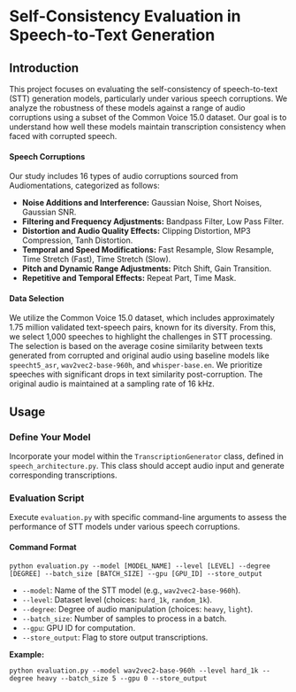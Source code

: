 # Self-Consistency Evaluation in Speech-to-Text Generation

## Introduction

This project focuses on evaluating the self-consistency of speech-to-text (STT) generation models, particularly under various speech corruptions. We analyze the robustness of these models against a range of audio corruptions using a subset of the Common Voice 15.0 dataset. Our goal is to understand how well these models maintain transcription consistency when faced with corrupted speech.

#### Speech Corruptions

Our study includes 16 types of audio corruptions sourced from Audiomentations, categorized as follows:

- **Noise Additions and Interference:** Gaussian Noise, Short Noises, Gaussian SNR.
- **Filtering and Frequency Adjustments:** Bandpass Filter, Low Pass Filter.
- **Distortion and Audio Quality Effects:** Clipping Distortion, MP3 Compression, Tanh Distortion.
- **Temporal and Speed Modifications:** Fast Resample, Slow Resample, Time Stretch (Fast), Time Stretch (Slow).
- **Pitch and Dynamic Range Adjustments:** Pitch Shift, Gain Transition.
- **Repetitive and Temporal Effects:** Repeat Part, Time Mask.

#### Data Selection

We utilize the Common Voice 15.0 dataset, which includes approximately 1.75 million validated text-speech pairs, known for its diversity. From this, we select 1,000 speeches to highlight the challenges in STT processing. The selection is based on the average cosine similarity between texts generated from corrupted and original audio using baseline models like `speecht5_asr`, `wav2vec2-base-960h`, and `whisper-base.en`. We prioritize speeches with significant drops in text similarity post-corruption. The original audio is maintained at a sampling rate of 16 kHz.

## Usage

### Define Your Model

Incorporate your model within the `TranscriptionGenerator` class, defined in `speech_architecture.py`. This class should accept audio input and generate corresponding transcriptions.

### Evaluation Script

Execute `evaluation.py` with specific command-line arguments to assess the performance of STT models under various speech corruptions.

#### Command Format

`python evaluation.py --model [MODEL_NAME] --level [LEVEL] --degree [DEGREE] --batch_size [BATCH_SIZE] --gpu [GPU_ID] --store_output`

- `--model`: Name of the STT model (e.g., `wav2vec2-base-960h`).
- `--level`: Dataset level (choices: `hard_1k`, `random_1k`).
- `--degree`: Degree of audio manipulation (choices: `heavy`, `light`).
- `--batch_size`: Number of samples to process in a batch.
- `--gpu`: GPU ID for computation.
- `--store_output`: Flag to store output transcriptions.

**Example:**

`python evaluation.py --model wav2vec2-base-960h --level hard_1k --degree heavy --batch_size 5 --gpu 0 --store_output`